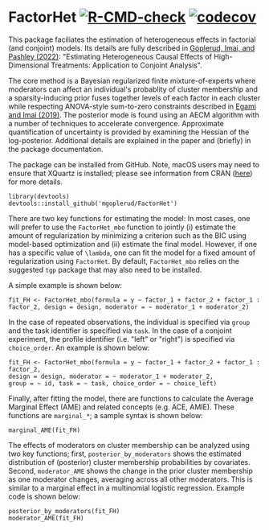 # FactorHet [![R-CMD-check](https://github.com/mgoplerud/FactorHet/workflows/R-CMD-check/badge.svg)](https://github.com/mgoplerud/FactorHet/actions) [![codecov](https://codecov.io/gh/mgoplerud/FactorHet/branch/master/graph/badge.svg?token=R0RDGBF1OX)](https://codecov.io/gh/mgoplerud/FactorHet)

This package faciliates the estimation of heterogeneous effects in factorial (and conjoint) models. Its details are fully described in [Goplerud, Imai, and Pashley (2022)](https://arxiv.org/abs/2201.01357): "Estimating Heterogeneous Causal Effects of High-Dimensional Treatments: Application to Conjoint Analysis". 

The core method is a Bayesian regularized finite mixture-of-experts where moderators can affect an individual's probablity of cluster membership and a sparsity-inducing prior fuses together levels of each factor in each cluster while respecting ANOVA-style sum-to-zero constraints described in [Egami and Imai (2019)](https://imai.fas.harvard.edu/research/files/int.pdf). The posterior mode is found using an AECM algorithm with a number of techniques to accelerate convergence. Approximate quantification of uncertainty is provided by examining the Hessian of the log-posterior. Additional details are explained in the paper and (briefly) in the package documentation.

The package can be installed from GitHub. Note, macOS users may need to ensure that XQuartz is installed; please see information from CRAN ([here](https://cran.r-project.org/bin/macosx/)) for more details.

```
library(devtools)
devtools::install_github('mgoplerud/FactorHet')
```

There are two key functions for estimating the model: In most cases, one will prefer to use the `FactorHet_mbo` function to jointly (i) estimate the amount of regularization by minimizing a criterion such as the BIC using model-based optimization and (ii) estimate the final model. However, if one has a specific value of `\lambda`, one can fit the model for a fixed amount of regularization using `FactorHet`. By default, `FactorHet_mbo` relies on the suggested `tgp` package that may also need to be installed.

A simple example is shown below:

```
fit_FH <- FactorHet_mbo(formula = y ~ factor_1 + factor_2 + factor_1 : factor_2, design = design, moderator = ~ moderator_1 + moderator_2)
```
In the case of repeated observations, the individual is specified via `group` and the task identifier is specified via `task`. In the case of a conjoint experiment, the profile identifier (i.e. "left" or "right") is specified via `choice_order`. An example is shown below:

```
fit_FH <- FactorHet_mbo(formula = y ~ factor_1 + factor_2 + factor_1 : factor_2, 
design = design, moderator = ~ moderator_1 + moderator_2, 
group = ~ id, task = ~ task, choice_order = ~ choice_left)
```

Finally, after fitting the model, there are functions to calculate the Average Marginal Effect (AME) and related concepts (e.g. ACE, AMIE). These functions are `marginal_*`; a sample syntax is shown below:

```
marginal_AME(fit_FH)
```

The effects of moderators on cluster membership can be analyzed using two key functions; first, `posterior_by_moderators` shows the estimated distribution of (posterior) cluster membership probabilities by covariates. Second, `moderator_AME` shows the change in the prior cluster membership as one moderator changes, averaging across all other moderators. This is similar to a marginal effect in a multinomial logistic regression. Example code is shown below:

```
posterior_by_moderators(fit_FH)
moderator_AME(fit_FH)
```
